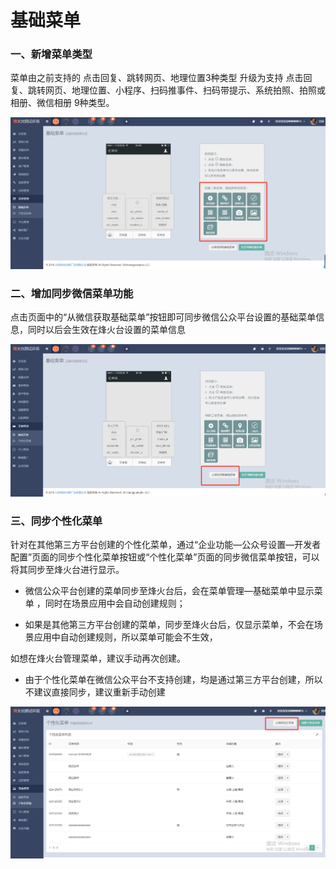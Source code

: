 # 基础菜单

### 一、新增菜单类型

菜单由之前支持的 点击回复、跳转网页、地理位置3种类型  升级为支持 点击回复、跳转网页、地理位置、小程序、扫码推事件、扫码带提示、系统拍照、拍照或相册、微信相册 9种类型。

![](/assets/1533114381%281%29.jpg)

### 二、增加同步微信菜单功能

点击页面中的“从微信获取基础菜单”按钮即可同步微信公众平台设置的基础菜单信息，同时以后会生效在烽火台设置的菜单信息

![](/assets/1533114428%281%29.jpg)

### 三、同步个性化菜单

针对在其他第三方平台创建的个性化菜单，通过“企业功能—公众号设置—开发者配置”页面的同步个性化菜单按钮或“个性化菜单”页面的同步微信菜单按钮，可以将其同步至烽火台进行显示。

* 微信公众平台创建的菜单同步至烽火台后，会在菜单管理—基础菜单中显示菜单 ，同时在场景应用中会自动创建规则；

* 如果是其他第三方平台创建的菜单，同步至烽火台后，仅显示菜单，不会在场景应用中自动创建规则，所以菜单可能会不生效，

如想在烽火台管理菜单，建议手动再次创建。

* 由于个性化菜单在微信公众平台不支持创建，均是通过第三方平台创建，所以不建议直接同步，建议重新手动创建

![](/assets/1533114679%281%29.jpg)

